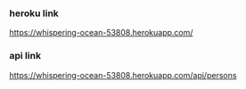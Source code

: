 ### heroku link

https://whispering-ocean-53808.herokuapp.com/

### api link

https://whispering-ocean-53808.herokuapp.com/api/persons

